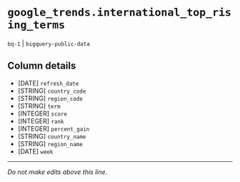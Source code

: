 # `google_trends.international_top_rising_terms`
`bq-1` | `bigquery-public-data`

## Column details
* [DATE]      `refresh_date`
* [STRING]    `country_code`
* [STRING]    `region_code`
* [STRING]    `term`
* [INTEGER]   `score`
* [INTEGER]   `rank`
* [INTEGER]   `percent_gain`
* [STRING]    `country_name`
* [STRING]    `region_name`
* [DATE]      `week`

-------------------------------------------------------------------------------
*Do not make edits above this line.*
